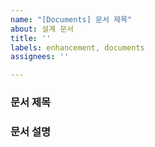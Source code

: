 ```yaml
---
name: "[Documents] 문서 제목"
about: 설계 문서
title: ''
labels: enhancement, documents
assignees: ''

---
```


### 문서 제목

### 문서 설명
